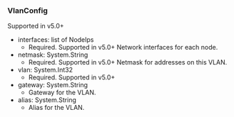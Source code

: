 ### VlanConfig
Supported in v5.0+

- interfaces: list of NodeIps
  - Required. Supported in v5.0+
  Network interfaces for each node.
- netmask: System.String
  - Required. Supported in v5.0+
  Netmask for addresses on this VLAN.
- vlan: System.Int32
  - Required. Supported in v5.0+
- gateway: System.String
  - Gateway for the VLAN.
- alias: System.String
  - Alias for the VLAN.
